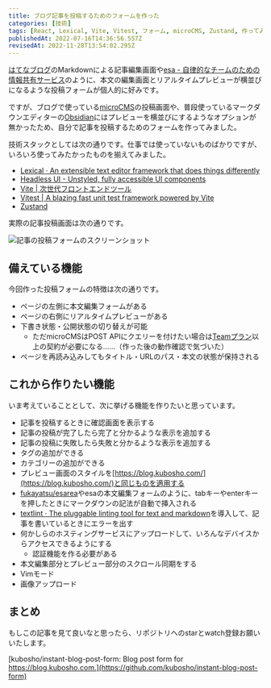 ```yaml
---
title: ブログ記事を投稿するためのフォームを作った
categories: [技術]
tags: [React, Lexical, Vite, Vitest, フォーム, microCMS, Zustand, 作ってみた, ブログ]
publishedAt: 2022-07-16T14:36:56.557Z
revisedAt: 2022-11-28T13:54:02.295Z
---
```


[はてなブログ](https://hatenablog.com/)のMarkdownによる記事編集画面や[esa - 自律的なチームのための情報共有サービス](https://esa.io/)のように、本文の編集画面とリアルタイムプレビューが横並びになるような投稿フォームが個人的に好みです。

ですが、ブログで使っている[microCMS](https://microcms.io/)の投稿画面や、普段使っているマークダウンエディターの[Obsidian](https://obsidian.md/)にはプレビューを横並びにするようなオプションが無かったため、自分で記事を投稿するためのフォームを作ってみました。

技術スタックとしては次の通りです。仕事では使っていないものばかりですが、いろいろ使ってみたかったものを揃えてみました。

- [Lexical · An extensible text editor framework that does things differently](https://lexical.dev/)
- [Headless UI - Unstyled, fully accessible UI components](https://headlessui.com/)
- [Vite | 次世代フロントエンドツール](https://ja.vitejs.dev/)
- [Vitest | A blazing fast unit test framework powered by Vite](https://vitest.dev/)
- [Zustand](https://zustand-demo.pmnd.rs/)

実際の記事投稿画面は次の通りです。

![記事の投稿フォームのスクリーンショット](https://blog-assets.kubosho.com/instant-blog-post-form.png)

## 備えている機能

今回作った投稿フォームの特徴は次の通りです。

- ページの左側に本文編集フォームがある
- ページの右側にリアルタイムプレビューがある
- 下書き状態・公開状態の切り替えが可能
  - ただmicroCMSはPOST APIにクエリーを付けたい場合は[Teamプラン](https://microcms.io/pricing)以上の契約が必要になる……（作った後の動作確認で気づいた）
- ページを再読み込みしてもタイトル・URLのパス・本文の状態が保持される

## これから作りたい機能

いま考えていることとして、次に挙げる機能を作りたいと思っています。

- 記事を投稿するときに確認画面を表示する
- 記事の投稿が完了したら完了と分かるような表示を追加する
- 記事の投稿に失敗したら失敗と分かるような表示を追加する
- タグの追加ができる
- カテゴリーの追加ができる
- プレビュー画面のスタイルを[https://blog.kubosho.com/](https://blog.kubosho.com/)と同じものを適用する
- [fukayatsu/esarea](https://github.com/fukayatsu/esarea)やesaの本文編集フォームのように、tabキーやenterキーを押したときにマークダウンの記法が自動で挿入される
- [textlint · The pluggable linting tool for text and markdown](https://textlint.github.io/)を導入して、記事を書いているときにエラーを出す
- 何かしらのホスティングサービスにアップロードして、いろんなデバイスからアクセスできるようにする
  - 認証機能を作る必要がある
- 本文編集部分とプレビュー部分のスクロール同期をする
- Vimモード
- 画像アップロード

## まとめ

もしこの記事を見て良いなと思ったら、リポジトリへのstarとwatch登録お願いいたします。

[kubosho/instant-blog-post-form: Blog post form for https://blog.kubosho.com.](https://github.com/kubosho/instant-blog-post-form)
